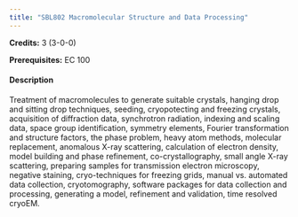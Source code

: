 ```yaml
---
title: "SBL802 Macromolecular Structure and Data Processing"
---
```

**Credits:** 3 (3-0-0)

**Prerequisites:** EC 100

#### Description
Treatment of macromolecules to generate suitable crystals, hanging drop and sitting drop techniques, seeding, cryopotecting and freezing crystals, acquisition of diffraction data, synchrotron radiation, indexing and scaling data, space group identification, symmetry elements, Fourier transformation and structure factors, the phase problem, heavy atom methods, molecular replacement, anomalous X-ray scattering, calculation of electron density, model building and phase refinement, co-crystallography, small angle X-ray scattering, preparing samples for transmission electron microscopy, negative staining, cryo-techniques for freezing grids, manual vs. automated data collection, cryotomography, software packages for data collection and processing, generating a model, refinement and validation, time resolved cryoEM.